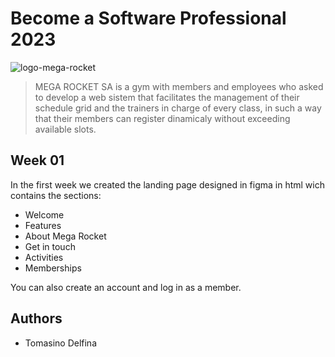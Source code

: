 # Become a Software Professional 2023

<img src="https://i.ibb.co/zHh11vr/logo-mega-rocket.png" alt="logo-mega-rocket" >

> MEGA ROCKET SA is a gym with members and employees who asked to develop a web sistem that facilitates the management of their schedule grid and the trainers in charge of every class, in such a way that their members can register dinamicaly without exceeding available slots.

## Week 01

In the first week we created the landing page designed in figma in html wich contains the sections:
- Welcome
- Features
- About Mega Rocket
- Get in touch
- Activities
- Memberships

You can also create an account and log in as a member.

## Authors
- Tomasino Delfina